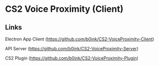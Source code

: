 # CS2 Voice Proximity (Client)

## Links

Electron App Client (https://github.com/b0ink/CS2-VoiceProximity-Client)

API Server (https://github.com/b0ink/CS2-VoiceProximity-Server)

CS2 Plugin (https://github.com/b0ink/CS2-VoiceProximity-Plugin)
